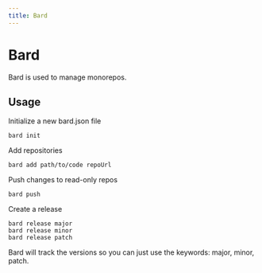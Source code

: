 ```yaml
---
title: Bard
---
```


# Bard

Bard is used to manage monorepos.

## Usage

Initialize a new bard.json file

```shell
bard init
```

Add repositories

```shell
bard add path/to/code repoUrl
```

Push changes to read-only repos

```shell
bard push
```

Create a release

```shell
bard release major
bard release minor
bard release patch
```

Bard will track the versions so you can just use the keywords: major, minor,
patch.
